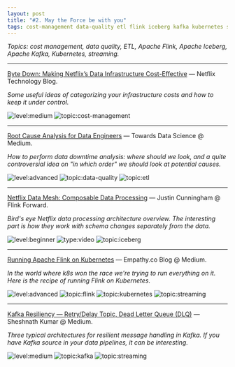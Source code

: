 ```yaml
---
layout: post
title: "#2. May the Force be with you"
tags: cost-management data-quality etl flink iceberg kafka kubernetes streaming
---
```


*Topics: cost management, data quality, ETL, Apache Flink, Apache Iceberg, Apache Kafka, Kubernetes, streaming.*

<!--cut-->

---

[Byte Down: Making Netflix’s Data Infrastructure Cost-Effective](https://netflixtechblog.com/byte-down-making-netflixs-data-infrastructure-cost-effective-fee7b3235032) — Netflix Technology Blog.

*Some useful ideas of categorizing your infrastructure costs and how to keep it under control.*

![level:medium] ![topic:cost-management]

---

[Root Cause Analysis for Data Engineers](https://towardsdatascience.com/root-cause-analysis-for-data-engineers-782c02351697) — Towards Data Science @ Medium.

*How to perform data downtime analysis: where should we look, and a quite controversial idea on "in which order" we should look at potential causes.*

![level:advanced] ![topic:data-quality] ![topic:etl]

---

[Netflix Data Mesh: Composable Data Processing](https://youtu.be/TO_IiN06jJ4) — Justin Cunningham @ Flink Forward.

*Bird's eye Netflix data processing architecture overview. The interesting part is how they work with schema changes separately from the data.*

![level:beginner] ![type:video] ![topic:iceberg]

---

[Running Apache Flink on Kubernetes](https://medium.com/empathyco/running-apache-flink-on-kubernetes-10815a26559e) — Empathy.co Blog @ Medium.

*In the world where k8s won the race we're trying to run everything on it. Here is the recipe of running Flink on Kubernetes.*

![level:advanced] ![topic:flink] ![topic:kubernetes] ![topic:streaming]

---

[Kafka Resiliency — Retry/Delay Topic, Dead Letter Queue (DLQ)](https://medium.com/@shesh.soft/kafka-resiliency-retry-delay-topic-dead-letter-queue-dlq-fa2434688d22) — Sheshnath Kumar @ Medium.

*Three typical architectures for resilient message handling in Kafka. If you have Kafka source in your data pipelines, it can be interesting.*

![level:medium] ![topic:kafka] ![topic:streaming]

<!--tags-->

[level:beginner]: https://img.shields.io/badge/level-beginner-blue
[level:medium]: https://img.shields.io/badge/level-medium-blue
[level:advanced]: https://img.shields.io/badge/level-advanced-blue

[type:video]: https://img.shields.io/badge/type-video-c21bc6

[topic:cost-management]: https://img.shields.io/badge/topic-cost--management-5ac955
[topic:data-quality]: https://img.shields.io/badge/topic-data--quality-D0E708
[topic:etl]: https://img.shields.io/badge/topic-etl-96DB0E
[topic:iceberg]: https://img.shields.io/badge/topic-iceberg-7234C5
[topic:flink]: https://img.shields.io/badge/topic-flink-714A49
[topic:kafka]: https://img.shields.io/badge/topic-kafka-CB9EB8
[topic:kubernetes]: https://img.shields.io/badge/topic-kubernetes-A587EA
[topic:streaming]: https://img.shields.io/badge/topic-streaming-F15A02
